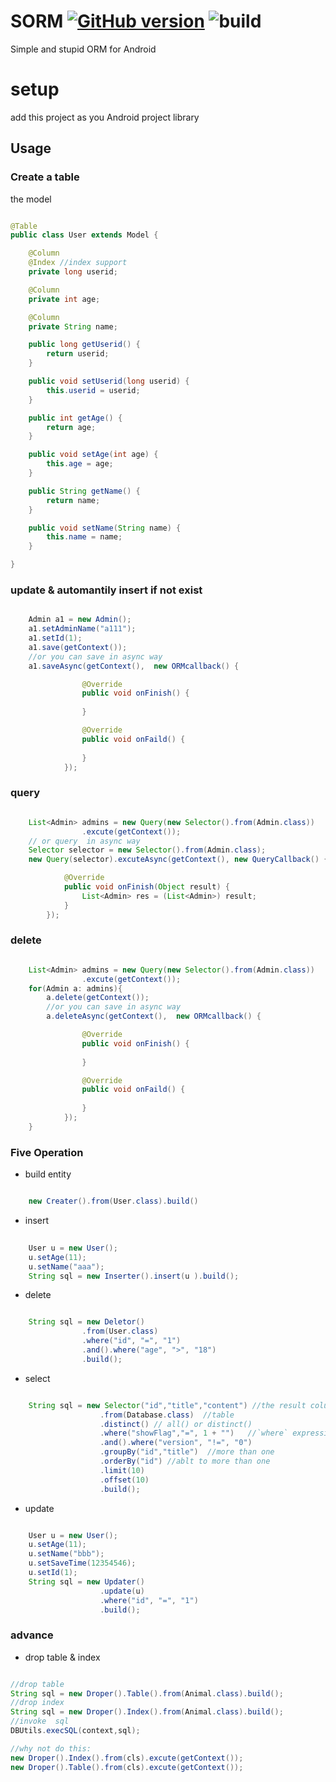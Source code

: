 SORM [![GitHub version](https://badge.fury.io/gh/Jayin%2FSORM.svg)](http://badge.fury.io/gh/Jayin%2FSORM) ![build](https://travis-ci.org/Jayin/SORM.svg?branch=master)
====

Simple and stupid ORM for Android

setup
===
add this project as you Android project library


## Usage

### Create a table 

the model  
```java  

@Table  
public class User extends Model {  

	@Column  
	@Index //index support
	private long userid; 

	@Column   
	private int age;  

	@Column  
	private String name;  

	public long getUserid() {
		return userid;
	}

	public void setUserid(long userid) {
		this.userid = userid;
	}

	public int getAge() {
		return age;
	}

	public void setAge(int age) {
		this.age = age;
	}

	public String getName() {
		return name;
	}

	public void setName(String name) {
		this.name = name;
	}

}

```


### update & automantily insert if not exist  
```java  

	Admin a1 = new Admin();  
	a1.setAdminName("a111");  
	a1.setId(1);  
	a1.save(getContext());  
	//or you can save in async way
	a1.saveAsync(getContext(),  new ORMcallback() {

				@Override
				public void onFinish() {
					
				}

				@Override
				public void onFaild() {
					
				}
			});
```

### query  
```java

	List<Admin> admins = new Query(new Selector().from(Admin.class))
				.excute(getContext());  
	// or query  in async way
	Selector selector = new Selector().from(Admin.class);
	new Query(selector).excuteAsync(getContext(), new QueryCallback() {

			@Override
			public void onFinish(Object result) {
				List<Admin> res = (List<Admin>) result;
			}
		});

```

### delete 

```java

	List<Admin> admins = new Query(new Selector().from(Admin.class))
				.excute(getContext());  
	for(Admin a: admins){  
		a.delete(getContext());  
		//or you can save in async way
		a.deleteAsync(getContext(),  new ORMcallback() {

				@Override
				public void onFinish() {
				
				}

				@Override
				public void onFaild() {
				
				}
			});
	}  


```


  
### Five Operation
* build entity  
```java  

	new Creater().from(User.class).build()
```

* insert  
```java  
  
    User u = new User();    
    u.setAge(11);     
    u.setName("aaa");     
    String sql = new Inserter().insert(u ).build();    
```  

* delete  
```java  

	String sql = new Deletor()
				.from(User.class)
				.where("id", "=", "1")
				.and().where("age", ">", "18")
				.build();

```

* select  
```java  

	String sql = new Selector("id","title","content") //the result columns. select all(*) when nothing here
					.from(Database.class)  //table
					.distinct() // all() or distinct()
					.where("showFlag","=", 1 + "")   //`where` expression
					.and().where("version", "!=", "0")
					.groupBy("id","title")  //more than one
					.orderBy("id") //ablt to more than one
					.limit(10)
					.offset(10)
					.build();

```

* update  
```java

	User u = new User();
	u.setAge(11);
	u.setName("bbb");
	u.setSaveTime(12354546);
	u.setId(1);
	String sql = new Updater()
					.update(u)
					.where("id", "=", "1")
					.build();
```

### advance

* drop table & index  

```java

//drop table  
String sql = new Droper().Table().from(Animal.class).build();  
//drop index  
String sql = new Droper().Index().from(Animal.class).build();  
//invoke  sql  
DBUtils.execSQL(context,sql);

//why not do this:  
new Droper().Index().from(cls).excute(getContext());  
new Droper().Table().from(cls).excute(getContext());  
```





